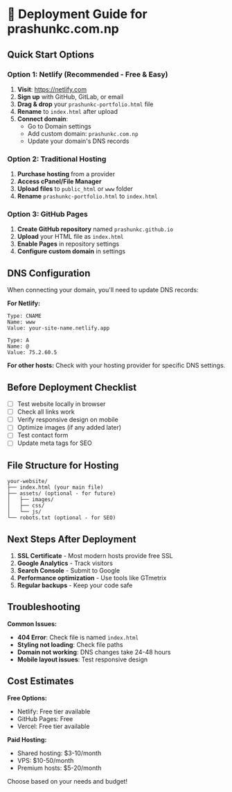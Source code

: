# 🚀 Deployment Guide for prashunkc.com.np

## Quick Start Options

### Option 1: Netlify (Recommended - Free & Easy)

1. **Visit**: https://netlify.com
2. **Sign up** with GitHub, GitLab, or email
3. **Drag & drop** your `prashunkc-portfolio.html` file
4. **Rename** to `index.html` after upload
5. **Connect domain**:
   - Go to Domain settings
   - Add custom domain: `prashunkc.com.np`
   - Update your domain's DNS records

### Option 2: Traditional Hosting

1. **Purchase hosting** from a provider
2. **Access cPanel/File Manager**
3. **Upload files** to `public_html` or `www` folder
4. **Rename** `prashunkc-portfolio.html` to `index.html`

### Option 3: GitHub Pages

1. **Create GitHub repository** named `prashunkc.github.io`
2. **Upload** your HTML file as `index.html`
3. **Enable Pages** in repository settings
4. **Configure custom domain** in settings

## DNS Configuration

When connecting your domain, you'll need to update DNS records:

**For Netlify:**
```
Type: CNAME
Name: www
Value: your-site-name.netlify.app

Type: A
Name: @
Value: 75.2.60.5
```

**For other hosts:**
Check with your hosting provider for specific DNS settings.

## Before Deployment Checklist

- [ ] Test website locally in browser
- [ ] Check all links work
- [ ] Verify responsive design on mobile
- [ ] Optimize images (if any added later)
- [ ] Test contact form
- [ ] Update meta tags for SEO

## File Structure for Hosting

```
your-website/
├── index.html (your main file)
├── assets/ (optional - for future)
│   ├── images/
│   ├── css/
│   └── js/
└── robots.txt (optional - for SEO)
```

## Next Steps After Deployment

1. **SSL Certificate** - Most modern hosts provide free SSL
2. **Google Analytics** - Track visitors
3. **Search Console** - Submit to Google
4. **Performance optimization** - Use tools like GTmetrix
5. **Regular backups** - Keep your code safe

## Troubleshooting

**Common Issues:**
- **404 Error**: Check file is named `index.html`
- **Styling not loading**: Check file paths
- **Domain not working**: DNS changes take 24-48 hours
- **Mobile layout issues**: Test responsive design

## Cost Estimates

**Free Options:**
- Netlify: Free tier available
- GitHub Pages: Free
- Vercel: Free tier available

**Paid Hosting:**
- Shared hosting: $3-10/month
- VPS: $10-50/month
- Premium hosts: $5-20/month

Choose based on your needs and budget!